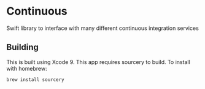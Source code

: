 # Continuous
Swift library to interface with many different continuous integration services

## Building

This is built using Xcode 9.
This app requires sourcery to build. To install with homebrew:

```
brew install sourcery
```

